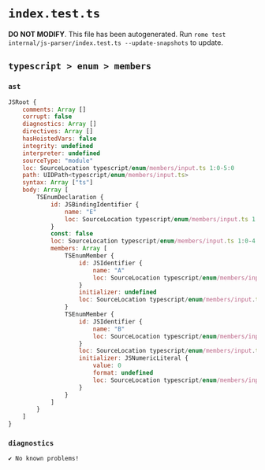 # `index.test.ts`

**DO NOT MODIFY**. This file has been autogenerated. Run `rome test internal/js-parser/index.test.ts --update-snapshots` to update.

## `typescript > enum > members`

### `ast`

```javascript
JSRoot {
	comments: Array []
	corrupt: false
	diagnostics: Array []
	directives: Array []
	hasHoistedVars: false
	integrity: undefined
	interpreter: undefined
	sourceType: "module"
	loc: SourceLocation typescript/enum/members/input.ts 1:0-5:0
	path: UIDPath<typescript/enum/members/input.ts>
	syntax: Array ["ts"]
	body: Array [
		TSEnumDeclaration {
			id: JSBindingIdentifier {
				name: "E"
				loc: SourceLocation typescript/enum/members/input.ts 1:5-1:6 (E)
			}
			const: false
			loc: SourceLocation typescript/enum/members/input.ts 1:0-4:1
			members: Array [
				TSEnumMember {
					id: JSIdentifier {
						name: "A"
						loc: SourceLocation typescript/enum/members/input.ts 2:4-2:5 (A)
					}
					initializer: undefined
					loc: SourceLocation typescript/enum/members/input.ts 2:4-2:5
				}
				TSEnumMember {
					id: JSIdentifier {
						name: "B"
						loc: SourceLocation typescript/enum/members/input.ts 3:4-3:5 (B)
					}
					loc: SourceLocation typescript/enum/members/input.ts 3:4-3:9
					initializer: JSNumericLiteral {
						value: 0
						format: undefined
						loc: SourceLocation typescript/enum/members/input.ts 3:8-3:9
					}
				}
			]
		}
	]
}
```

### `diagnostics`

```
✔ No known problems!

```
